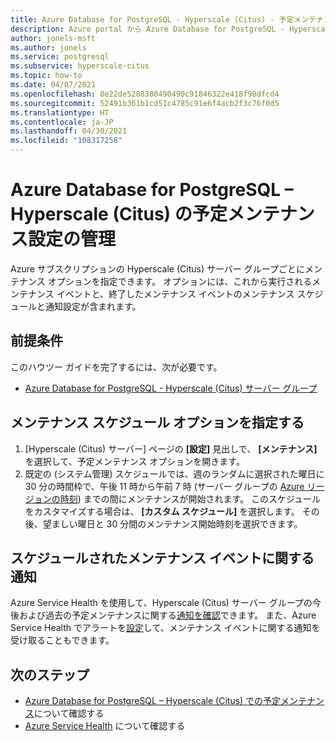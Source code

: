 ```yaml
---
title: Azure Database for PostgreSQL - Hyperscale (Citus) - 予定メンテナンス - Azure portal
description: Azure portal から Azure Database for PostgreSQL - Hyperscale (Citus) の予定メンテナンス設定を構成する方法について説明します。
author: jonels-msft
ms.author: jonels
ms.service: postgresql
ms.subservice: hyperscale-citus
ms.topic: how-to
ms.date: 04/07/2021
ms.openlocfilehash: 8e22de5288380490490c91846322e418f98dfcd4
ms.sourcegitcommit: 52491b361b1cd51c4785c91e6f4acb2f3c76f0d5
ms.translationtype: HT
ms.contentlocale: ja-JP
ms.lasthandoff: 04/30/2021
ms.locfileid: "108317258"
---
```

# <a name="manage-scheduled-maintenance-settings-for-azure-database-for-postgresql--hyperscale-citus"></a>Azure Database for PostgreSQL – Hyperscale (Citus) の予定メンテナンス設定の管理

Azure サブスクリプションの Hyperscale (Citus) サーバー グループごとにメンテナンス オプションを指定できます。 オプションには、これから実行されるメンテナンス イベントと、終了したメンテナンス イベントのメンテナンス スケジュールと通知設定が含まれます。

## <a name="prerequisites"></a>前提条件

このハウツー ガイドを完了するには、次が必要です。

- [Azure Database for PostgreSQL - Hyperscale (Citus) サーバー グループ](quickstart-create-hyperscale-portal.md)

## <a name="specify-maintenance-schedule-options"></a>メンテナンス スケジュール オプションを指定する

1. [Hyperscale (Citus) サーバー] ページの **[設定]** 見出しで、 **[メンテナンス]** を選択して、予定メンテナンス オプションを開きます。
2. 既定の (システム管理) スケジュールでは、週のランダムに選択された曜日に 30 分の時間枠で、午後 11 時から午前 7 時 (サーバー グループの [Azure リージョンの時刻](https://go.microsoft.com/fwlink/?linkid=2143646)) までの間にメンテナンスが開始されます。 このスケジュールをカスタマイズする場合は、 **[カスタム スケジュール]** を選択します。 その後、望ましい曜日と 30 分間のメンテナンス開始時刻を選択できます。

## <a name="notifications-about-scheduled-maintenance-events"></a>スケジュールされたメンテナンス イベントに関する通知

Azure Service Health を使用して、Hyperscale (Citus) サーバー グループの今後および過去の予定メンテナンスに関する[通知を確認](../service-health/service-notifications.md)できます。 また、Azure Service Health でアラートを[設定](../service-health/resource-health-alert-monitor-guide.md)して、メンテナンス イベントに関する通知を受け取ることもできます。

## <a name="next-steps"></a>次のステップ

* [Azure Database for PostgreSQL – Hyperscale (Citus) での予定メンテナンス](concepts-hyperscale-maintenance.md)について確認する
* [Azure Service Health](../service-health/overview.md) について確認する
